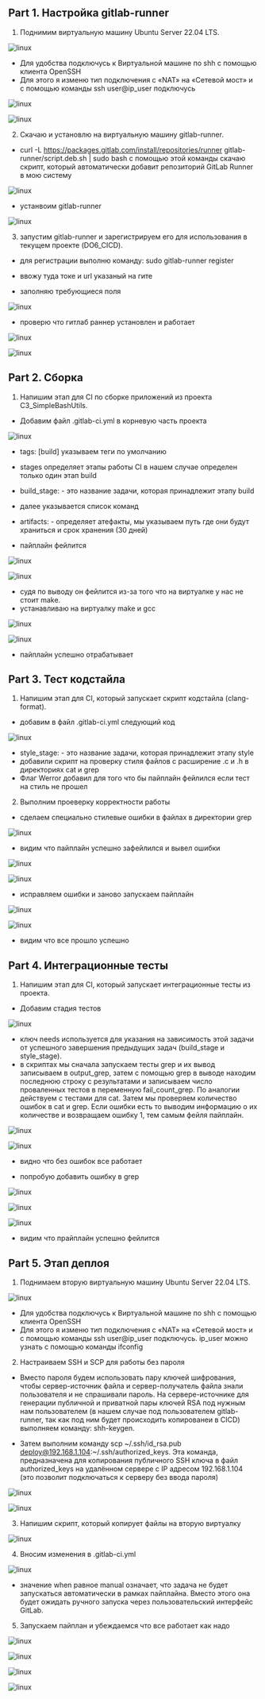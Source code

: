 ## Part 1. Настройка gitlab-runner

1) Поднимим виртуальную машину Ubuntu Server 22.04 LTS.

![linux](./Sreen/screen1.png)

- Для удобства подключусь к Виртуальной машине по shh с помощью клиента OpenSSH
- Для этого я изменю тип подключения с «NAT» на «Сетевой мост» и с помощью команды ssh user@ip_user подключусь

![linux](./Sreen/screen2.png)

![linux](./Sreen/screen2.1.png)

2) Скачаю и установлю на виртуальную машину gitlab-runner.

- curl -L https://packages.gitlab.com/install/repositories/runner gitlab-runner/script.deb.sh | sudo bash с помощью этой команды скачаю скрипт, который автоматически добавит репозиторий GitLab Runner в мою систему

![linux](./Sreen/screen3.png)

- устанвоим gitlab-runner

![linux](./Sreen/screen4.png)

3) запустим gitlab-runner и зарегистрируем его для использования в текущем проекте (DO6_CICD).

- для регистрации выполню команду: sudo gitlab-runner register

- ввожу туда токе и url указаный на гите 

- заполняю требующиеся поля

![linux](./Sreen/screen5.png)

- проверю что гитлаб раннер установлен и работает 

![linux](./Sreen/screen6.png)

![linux](./Sreen/screen7.png)

## Part 2. Сборка

1) Напишим этап для CI по сборке приложений из проекта C3_SimpleBashUtils.

- Добавим файл .gitlab-ci.yml в корневую часть проекта

![linux](./Sreen/screen8.png)

- tags: [build] указываем теги по умолчанию
- stages определяет этапы работы CI в нашем случае определен только один этап build
- build_stage: - это название задачи, которая принадлежит этапу build
- далее указывается список команд 
- artifacts: - определяет атефакты, мы указываем путь где они будут храниться и срок хранения (30 дней)

- пайплайн фейлится

![linux](./Sreen/screen9.png)

![linux](./Sreen/screen10.png)

- судя по выводу он фейлится из-за того что на виртуалке у нас не стоит make.
- устанавливаю на виртуалку make и gcc 

![linux](./Sreen/screen11.png)

![linux](./Sreen/screen12.png)

- пайплайн успешно отрабатывает

## Part 3. Тест кодстайла

1) Напишим этап для CI, который запускает скрипт кодстайла (clang-format).

- добавим в файл .gitlab-ci.yml следующий код

![linux](./Sreen/screen13.png)

- style_stage: - это название задачи, которая принадлежит этапу style
- добавили скрипт на проверку стиля файлов с расширение .c и .h в директориях cat и grep
- Флаг Werror добавил для того что бы пайплайн фейлился если тест на стиль не прошел 

2) Выполним проеверку корректности работы

- сделаем специально стилевые ошибки в файлах в директории grep

![linux](./Sreen/screen14.png)

- видим что пайплайн успешно зафейлился и вывел ошибки 

![linux](./Sreen/screen15.png)

![linux](./Sreen/screen16.png)

- исправляем ошибки и заново запускаем пайплайн

![linux](./Sreen/screen17.png)

![linux](./Sreen/screen18.png)

- видим что все прошло успешно 

## Part 4. Интеграционные тесты

1) Напишим этап для CI, который запускает интеграционные тесты из проекта.

- Добавим стадия тестов 

![linux](./Sreen/screen19.png)

- ключ needs используется для указания на зависимость этой задачи от успешного завершения предыдущих задач (build_stage и style_stage). 
- в скриптах мы сначала запускаем тесты grep и их вывод записываем в output_grep, затем с помощью grep в выводе находим последнюю строку с результатами и записываем число проваленных тестов в переменную fail_count_grep. По аналогии действуем с тестами для cat. Затем мы проверяем количество ошибок в cat и grep. Если ошибки есть то выводим информацию о их количестве и возвращаем ошибку 1, тем самым фейля пайплайн.

![linux](./Sreen/screen20.png)

![linux](./Sreen/screen21.png)

- видно что без ошибок все работает

- попробую добавить ошибку в grep

![linux](./Sreen/screen22.png)

![linux](./Sreen/screen23.png)

![linux](./Sreen/screen24.png)

- видим что прайплайн успешно фейлится 

## Part 5. Этап деплоя

1) Поднимаем вторую виртуальную машину Ubuntu Server 22.04 LTS.

![linux](./Sreen/screen25.png)

- Для удобства подключусь к Виртуальной машине по shh с помощью клиента OpenSSH
- Для этого я изменю тип подключения с «NAT» на «Сетевой мост» и с помощью команды ssh user@ip_user подключусь. ip_user можно узнать с помощью команды ifconfig

2) Настраиваем SSH и SCP для работы без пароля

- Вместо пароля будем использовать пару ключей шифрования, чтобы сервер-источник файла и сервер-получатель файла знали пользователя и не спрашивали пароль. На сервере-источнике для генерации публичной и приватной пары ключей RSA под нужным нам пользователем (в нашем случае под пользователем gitlab-runner, так как под ним будет происходить копированеи в CICD) выполняем команду: shh-keygen.

- Затем выполним команду scp ~/.ssh/id_rsa.pub deploy@192.168.1.104:~/.ssh/authorized_keys. Эта команда, предназначена для копирования публичного SSH ключа в файл authorized_keys на удалённом сервере с IP адресом 192.168.1.104 (это позволит подключаться к серверу без ввода пароля)

![linux](./Sreen/screen26.png)

![linux](./Sreen/screen27.png)

3) Напишим скрипт, который копирует файлы на вторую виртуалку 

![linux](./Sreen/screen28.png)

4) Вносим изменения в .gitlab-ci.yml

![linux](./Sreen/screen29.png)

- значение when равное manual означает, что задача не будет запускаться автоматически в рамках пайплайна. Вместо этого она будет ожидать ручного запуска через пользовательский интерфейс GitLab.

5) Запускаем пайплан и убеждаемся что все работает как надо

![linux](./Sreen/screen30.png)

![linux](./Sreen/screen31.png)

![linux](./Sreen/screen32.png)

![linux](./Sreen/screen33.png)